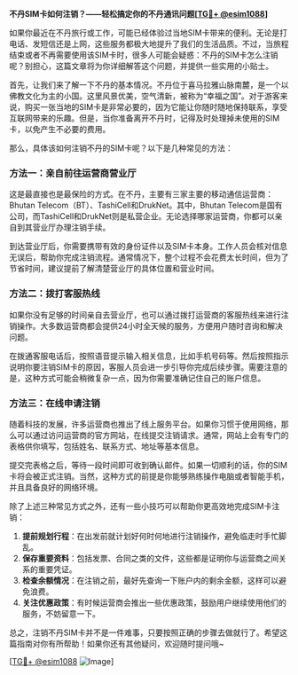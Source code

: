 **不丹SIM卡如何注销？——轻松搞定你的不丹通讯问题[[TG💪+ @esim1088](https://t.me/s/esim1088)]**

如果你最近在不丹旅行或工作，可能已经体验过当地SIM卡带来的便利。无论是打电话、发短信还是上网，这些服务都极大地提升了我们的生活品质。不过，当旅程结束或者不再需要使用该SIM卡时，很多人可能会疑惑：不丹的SIM卡怎么注销呢？别担心，这篇文章将为你详细解答这个问题，并提供一些实用的小贴士。

首先，让我们来了解一下不丹的基本情况。不丹位于喜马拉雅山脉南麓，是一个以佛教文化为主的小国。这里风景优美，空气清新，被称为“幸福之国”。对于游客来说，购买一张当地的SIM卡是非常必要的，因为它能让你随时随地保持联系，享受互联网带来的乐趣。但是，当你准备离开不丹时，记得及时处理掉未使用的SIM卡，以免产生不必要的费用。

那么，具体该如何注销不丹的SIM卡呢？以下是几种常见的方法：

### 方法一：亲自前往运营商营业厅

这是最直接也是最保险的方式。在不丹，主要有三家主要的移动通信运营商：Bhutan Telecom（BT）、TashiCell和DrukNet。其中，Bhutan Telecom是国有公司，而TashiCell和DrukNet则是私营企业。无论选择哪家运营商，你都可以亲自到其营业厅办理注销手续。

到达营业厅后，你需要携带有效的身份证件以及SIM卡本身。工作人员会核对信息无误后，帮助你完成注销流程。通常情况下，整个过程不会花费太长时间，但为了节省时间，建议提前了解清楚营业厅的具体位置和营业时间。

### 方法二：拨打客服热线

如果你没有足够的时间亲自去营业厅，也可以通过拨打运营商的客服热线来进行注销操作。大多数运营商都会提供24小时全天候的服务，方便用户随时咨询和解决问题。

在拨通客服电话后，按照语音提示输入相关信息，比如手机号码等。然后按照指示说明你要注销SIM卡的原因，客服人员会进一步引导你完成后续步骤。需要注意的是，这种方式可能会稍微复杂一点，因为你需要准确记住自己的账户信息。

### 方法三：在线申请注销

随着科技的发展，许多运营商也推出了线上服务平台。如果你习惯于使用网络，那么可以通过访问运营商的官方网站，在线提交注销请求。通常，网站上会有专门的表格供你填写，包括姓名、联系方式、地址等基本信息。

提交完表格之后，等待一段时间即可收到确认邮件。如果一切顺利的话，你的SIM卡将会被正式注销。当然，这种方式的前提是你能够熟练操作电脑或者智能手机，并且具备良好的网络环境。

除了上述三种常见方式之外，还有一些小技巧可以帮助你更高效地完成SIM卡注销：

1. **提前规划行程**：在出发前就计划好何时何地进行注销操作，避免临走时手忙脚乱。
2. **保存重要资料**：包括发票、合同之类的文件，这些都是证明你与运营商之间关系的重要凭证。
3. **检查余额情况**：在注销之前，最好先查询一下账户内的剩余金额，这样可以避免浪费。
4. **关注优惠政策**：有时候运营商会推出一些优惠政策，鼓励用户继续使用他们的服务，不妨留意一下。

总之，注销不丹SIM卡并不是一件难事，只要按照正确的步骤去做就行了。希望这篇指南对你有所帮助！如果你还有其他疑问，欢迎随时提问哦~

[[TG💪+ @esim1088](https://t.me/s/esim1088) ![Image](https://i.postimg.cc/4NQfJmqS/Snipaste-2025-05-13-00-14-12.png)]